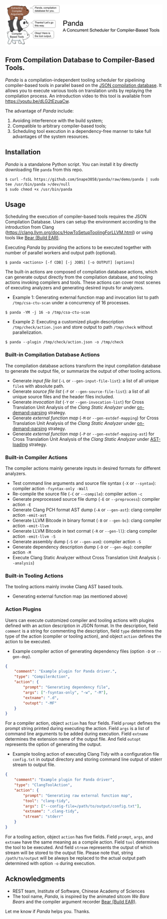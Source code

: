 ![](images/banner.png)

## From Compilation Database to Compiler-Based Tools.

*Panda* is a compilation-independent tooling scheduler
for pipelining compiler-based tools in parallel
based on the [JSON compilation database][link-cdb].
It allows you to execute various tools
on translation units by replaying the compilation process.
An introduction video to this tool is available from <https://youtu.be/dLG2tEzuaCw>.

The advantage of *Panda* include:

1. Avoiding interference with the build system;
2. Compatible to arbitrary compiler-based tools;
3. Scheduling tool execution in a dependency-free manner
    to take full advantages of the system resources.

## Installation

*Panda* is a standalone Python script.
You can install it by directly downloading file `panda` from this repo.

```
$ curl -fsSL https://github.com/Snape3058/panda/raw/demo/panda | sudo tee /usr/bin/panda >/dev/null
$ sudo chmod +x /usr/bin/panda
```

## Usage

Scheduling the execution of compiler-based tools requires the JSON Compilation Database.
Users can setup the environment according to the introduction from Clang
(<https://clang.llvm.org/docs/HowToSetupToolingForLLVM.html>)
or using tools like [Bear (Build EAR)][link-bear].

Executing *Panda* by providing the actions to be executed
together with number of parallel workers and output path (optional).

```
$ panda <actions> [-f CDB] [-j JOBS] [-o OUTPUT] [options]
```

The built-in actions are composed of compilation database actions,
which can generate output directly from the compilation database,
and tooling actions invoking compilers and tools.
These actions can cover most scenes of executing analyzers
and generating desired inputs for analyzers.

* Example 1: Generating external function map and invocation list
    to path `/tmp/csa-ctu-scan` under a concurrency of 16 processes.

```
$ panda -YM -j 16 -o /tmp/csa-ctu-scan
```

* Example 2: Executing a customized plugin description `/tmp/check/action.json`
    and store output to path `/tmp/check` without parallelization.

```
$ panda --plugin /tmp/check/action.json -o /tmp/check
```

### Built-in Compilation Database Actions

The compilation database actions
transform the input compilation database
to generate the output file,
or summarize the output of other tooling actions.

* Generate *input file list* (`-L` or `--gen-input-file-list`):
    a list of all unique `file`s with absolute path.
* Generate *source file list* (`-F` or `--gen-source-file-list`):
    a list of all unique source files and the header files included.
* Generate *invocation list* (`-Y` or `--gen-invocation-list`)
    for Cross Translation Unit Analysis of the *Clang Static Analyzer*
    under [on-demand-parsing][link-odp] strategy.
* Generate *external function map* (`-M` or `--gen-extdef-mapping`)
    for Cross Translation Unit Analysis of the *Clang Static Analyzer*
    under [on-demand-parsing][link-odp] strategy.
* Generate *external function map* (`-P` or `--gen-extdef-mapping-ast`)
    for Cross Translation Unit Analysis of the *Clang Static Analyzer*
    under [AST-loading][link-al] strategy.

### Built-in Compiler Actions

The compiler actions mainly generate inputs in desired formats for different analyzers.

* Test command line arguments and source file syntax (`-X` or `--syntax`):
    compiler action `-fsyntax-only -Wall`
* Re-compile the source file (`-C` or `--compile`):
    compiler action `-c`
* Generate preprocessed source file dump (`-E` or `--preprocess`):
    compiler action `-E`
* Generate Clang PCH format AST dump (`-A` or `--gen-ast`):
    clang compiler action `-emit-ast`
* Generate LLVM Bitcode in binary format (`-B` or `--gen-bc`):
    clang compiler action `-emit-llvm`
* Generate LLVM Bitcode in text cormat (`-R` or `--gen-ll`):
    clang compiler action `-emit-llvm -S`
* Generate assembly dump (`-S` or `--gen-asm`):
    compiler action `-S`
* Generate dependency description dump (`-D` or `--gen-dep`):
    compiler action `-M`
* Execute Clang Static Analyzer without Cross Translation Unit Analysis (`--analysis`)

### Built-in Tooling Actions

The tooling actions mainly invoke Clang AST based tools.

* Generating external function map (as mentioned above)

### Action Plugins

Users can execute customized compiler and tooling actions
with plugins defined with an action description in JSON format.
In the description,
field `comment` is a string for commenting the description,
field `type` determines the type of the action (compiler or tooling action),
and object `action` defines the action to be executed.

* Example compiler action of generating dependency files (option `-D` or `--gen-dep`).

```json
{
    "comment": "Example plugin for Panda driver.",
    "type": "CompilerAction",
    "action": {
        "prompt": "Generating dependency file",
        "args": ["-fsyntax-only", "-w", "-M"],
        "extname": ".d",
        "outopt": "-MF"
    }
}
```

For a compiler action, object `action` has four fields.
Field `prompt` defines the prompt string printed during executing the action.
Field `args` is a list of command line arguments to be added during execution.
Field `extname` determines the extension name of the output file.
And field `outopt` represents the option of generating the output.

* Example tooling action of executing Clang Tidy
    with a configuration file `config.txt` in output directory
    and storing command line output of stderr stream to output file.

```json
{
    "comment": "Example plugin for Panda driver",
    "type": "ClangToolAction",
    "action": {
        "prompt": "Generating raw external function map",
        "tool": "clang-tidy",
        "args": ["--config-file=/path/to/output/config.txt"],
        "extname": ".clang-tidy",
        "stream": "stderr"
    }
}
```

For a tooling action, object `action` has five fields.
Field `prompt`, `args`, and `extname` have the same meaning as a compile action.
Field `tool` determines the tool to be executed.
And field `stream` represents
the output of which stream will be stored to the output file.
Please note that, string `/path/to/output` will be always be replaced to
the actual output path determined with option `-o` during execution.

## Acknowledgments

* REST team, Institute of Software, Chinese Academy of Sciences
* The tool name, *Panda*, is inspired by the animated sitcom *We Bare Bears*
    and the compiler argument recorder [Bear (Build EAR)][link-bear].

Let me know if *Panda* helps you. Thanks.


[link-bear]: https://github.com/rizsotto/Bear
[link-cdb]: https://clang.llvm.org/docs/JSONCompilationDatabase.html
[link-al]: https://clang.llvm.org/docs/analyzer/user-docs/CrossTranslationUnit.html#manual-ctu-analysis
[link-odp]: https://clang.llvm.org/docs/analyzer/user-docs/CrossTranslationUnit.html#id2
